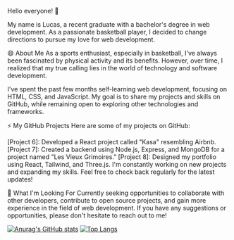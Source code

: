 Hello everyone! 👋

My name is Lucas, a recent graduate with a bachelor's degree in web development. As a passionate basketball player, I decided to change directions to pursue my love for web development.

😄 About Me
As a sports enthusiast, especially in basketball, I've always been fascinated by physical activity and its benefits. However, over time, I realized that my true calling lies in the world of technology and software development.

I've spent the past few months self-learning web development, focusing on HTML, CSS, and JavaScript. My goal is to share my projects and skills on GitHub, while remaining open to exploring other technologies and frameworks.

⚡ My GitHub Projects
Here are some of my projects on GitHub:

[Project 6]: Developed a React project called "Kasa" resembling Airbnb.
[Project 7]: Created a backend using Node.js, Express, and MongoDB for a project named "Les Vieux Grimoires."
[Project 8]: Designed my portfolio using React, Tailwind, and Three.js.
I'm constantly working on new projects and expanding my skills. Feel free to check back regularly for the latest updates!

🔭 What I'm Looking For
Currently seeking opportunities to collaborate with other developers, contribute to open source projects, and gain more experience in the field of web development. If you have any suggestions or opportunities, please don't hesitate to reach out to me!

[![Anurag's GitHub stats](https://github-readme-stats.vercel.app/api?username=Lucadol&show_icons=true&theme=dark)](https://github.com/anuraghazra/github-readme-stats)
[![Top Langs](https://github-readme-stats.vercel.app/api/top-langs/?username=Lucadol&layout=compact)](https://github.com/anuraghazra/github-readme-stats)

